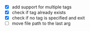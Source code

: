- [x] add support for multiple tags
- [x] check if tag already exists
- [x] check if no tag is specified and exit
- [ ] move file path to the last arg

